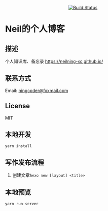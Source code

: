 <div align="center">
  
[![Build Status](https://app.travis-ci.com/neilning-xc/neilning-xc.github.io.svg?branch=master)](https://app.travis-ci.com/neilning-xc/neilning-xc.github.io)

</div>

# Neil的个人博客

## 描述
个人知识库、备忘录 https://neilning-xc.github.io/

## 联系方式
Email: ningcoder@foxmail.com

## License
MIT

## 本地开发
```
yarn install
```

## 写作发布流程
1. 创建文章`hexo new [layout] <title>`

## 本地预览
```
yarn run server
```